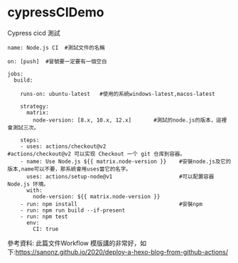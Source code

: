 # cypressCIDemo
Cypress cicd 測試



```
name: Node.js CI  #測試文件的名稱

on: [push]  #冒號要一定要有一個空白

jobs:
  build:

    runs-on: ubuntu-latest   #使用的系統windows-latest,macos-latest

    strategy:
      matrix:
        node-version: [8.x, 10.x, 12.x]       #測試的node.js的版本，這裡會測試三次。

    steps:
    - uses: actions/checkout@v2                       #actions/checkout@v2 可以实现 Checkout 一个 git 仓库到容器。
    - name: Use Node.js ${{ matrix.node-version }}    #安裝node.js及它的版本,name可以不要，那系統會用uses當它的名字。
      uses: actions/setup-node@v1                     #可以配置容器 Node.js 环境。
      with:
        node-version: ${{ matrix.node-version }}
    - run: npm install                                #安裝npm
    - run: npm run build --if-present
    - run: npm test
      env:
        CI: true
```

參考資料:
此篇文件Workflow 模版講的非常好，如下:https://sanonz.github.io/2020/deploy-a-hexo-blog-from-github-actions/
